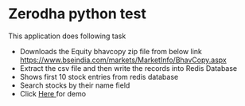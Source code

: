 
# Zerodha python test

This application does following task

- Downloads the Equity bhavcopy zip file from below link <br>
https://www.bseindia.com/markets/MarketInfo/BhavCopy.aspx
- Extract the csv file and then write the records into Redis Database
- Shows first 10 stock entries from redis database
- Search stocks by their name field
- Click <a href="https://myapparjun1321.herokuapp.com/"> Here </a> for demo

